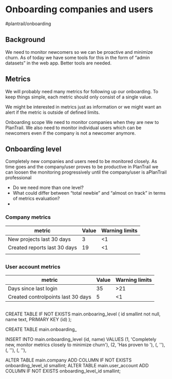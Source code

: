 # Onboarding companies and users
#plantrail/onboarding

## Background
We need to monitor newcomers so we can be proactive and minimize churn. As of today we have some tools for this in the form of “admin datasets” in the web app. Better tools are needed.

## Metrics
We will probably need many metrics for following up our onboarding. To keep things simple, each metric should only consist of a single value.

We might be interested in metrics just as information or we might want an alert if the metric is outside of defined limits.

Onboarding scope
We need to monitor companies when they are new to PlanTrail. We also need to monitor individual users which can be newcomers even if the company is not a newcomer anymore.

## Onboarding level
Completely new companies and users need to be monitored closely. As time goes and the company/user proves to be productive in PlanTrail we can loosen the monitoring progressively until the company/user is aPlanTrail professional

- Do we need more than one level?
- What could differ between “total newbie” and “almost on track” in terms of metrics evaluation?
- 

### Company metrics

| metric                       | Value | Warning limits |
|------------------------------|-------|----------------|
| New projects last 30 days    | 3     | <1             |
| Created reports last 30 days | 19    | <1             |
|                              |       |                |

## 

### User account metrics

| metric                             | Value | Warning limits |
|------------------------------------|-------|----------------|
| Days since last login              | 35    | >21            |
| Created controlpoints last 30 days | 5     | <1             |

## 

## 

CREATE TABLE IF NOT EXISTS main.onboaring_level 
(
  id smallint not null,
  name text,
  PRIMARY KEY (id)
);

CREATE TABLE main.onboarding_

INSERT INTO main.onboarding_level
(id, name) 
VALUES 
(1, 'Completely new, monitor metrics closely to minimize churn'),
(2, 'Has proven to '),
(, ''),
(, ''),
(, ''),


ALTER TABLE main.company ADD COLUMN IF NOT EXISTS onboarding_level_id smallint;
ALTER TABLE main.user_account ADD COLUMN IF NOT EXISTS onboarding_level_id smallint;

